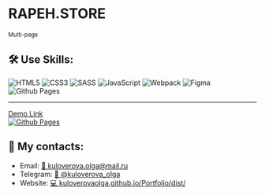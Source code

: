 <h1>RAPEH.STORE</h1> 
<sub>Multi-page</sub>


<h2>🛠️ Use Skills:</h2>  

 ![HTML5](https://img.shields.io/badge/html5-%23E34F26.svg?style=for-the-badge&logo=html5&logoColor=white)
 ![CSS3](https://img.shields.io/badge/css3-%231572B6.svg?style=for-the-badge&logo=css3&logoColor=white)
 ![SASS](https://img.shields.io/badge/SASS-hotpink.svg?style=for-the-badge&logo=SASS&logoColor=white)
![JavaScript](https://img.shields.io/badge/javascript-%23323330.svg?style=for-the-badge&logo=javascript&logoColor=%23F7DF1E)
![Webpack](https://img.shields.io/badge/webpack-%238DD6F9.svg?style=for-the-badge&logo=webpack&logoColor=black)
![Figma](https://img.shields.io/badge/figma-%23F24E1E.svg?style=for-the-badge&logo=figma&logoColor=white)
![Github Pages](https://img.shields.io/badge/github%20pages-121013?style=for-the-badge&logo=github&logoColor=white)

---

[Demo Link <br>![Github Pages](https://img.shields.io/badge/github%20pages-121013?style=for-the-badge&logo=github&logoColor=white)](https://kuloverovaolga.github.io/RAPEH.STORE/dist)


<h2>📱 My contacts:</h2> 
<ul>
 <li>Email: <a href="mailto:kuloverova.olga@mail.ru">📧 kuloverova.olga@mail.ru</a></li>
 <li>Telegram:  <a href="https://t.me/kuloverova_olga">💬 @kuloverova_olga</a></li>
 <li>Website:  <a href="https://kuloverovaolga.github.io/Portfolio/dist/">💻 kuloverovaolga.github.io/Portfolio/dist/</a></li>

</ul>
